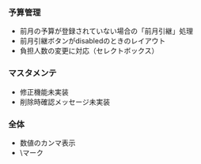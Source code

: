 ### 予算管理
- 前月の予算が登録されていない場合の「前月引継」処理
- 前月引継ボタンがdisabledのときのレイアウト
- 負担人数の変更に対応（セレクトボックス）

### マスタメンテ
- 修正機能未実装
- 削除時確認メッセージ未実装

### 全体
- 数値のカンマ表示
- \マーク